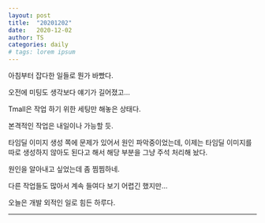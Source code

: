 ```yaml
---
layout: post
title:  "20201202"
date:   2020-12-02
author: TS
categories: daily
# tags: lorem ipsum
---
```


아침부터 잡다한 일들로 뭔가 바빴다.

오전에 미팅도 생각보다 얘기가 길어졌고...

Tmall은 작업 하기 위한 세팅만 해놓은 상태다.

본격적인 작업은 내일이나 가능할 듯.

타임딜 이미지 생성 쪽에 문제가 있어서 원인 파악중이었는데, 이제는 타임딜 이미지를 따로 생성하지 않아도 된다고 해서 해당 부분을 그냥 주석 처리해 놨다.

원인을 알아내고 싶었는데 좀 찜찜하네.

다른 작업들도 많아서 계속 들여다 보기 어렵긴 했지만...

오늘은 개발 외적인 일로 힘든 하루다.

---
